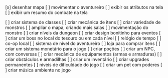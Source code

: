 [x] desenhar mapa
[ ] movimentar o aventureiro
[ ] exibir os atributos na tela
[ ] exibir um resumo do combate na tela

[ ] criar sistema de classes
[ ] criar mecânica de itens
[ ] criar variedade de monstros
[ ] ampliar o mapa, criando mais salas
[ ] movimentação do monstro
[ ] criar níveis da dungeon
[ ] criar design bonitinho para eventos
[ ] criar um boss no local do tesouro ou em cada nível
[ ] relógio de tempo
[ ] co-op local
[ ] sistema de nível do aventureiro
[ ] loja para comprar itens
[ ] criar um sistema monetário para o jogo
[ ] criar poções
[ ] criar um NPC, com conversas
[ ] criar mecânica de equipamentos (armas e armaduras)
[ ] criar obstáculos e armadilhas
[ ] criar um inventário
[ ] criar upgrades permanentes
[ ] níveis de dificuldade do jogo
[ ] criar um pet com poderes
[ ] criar música ambiente no jogo
